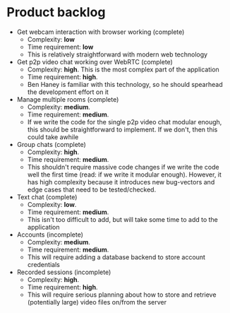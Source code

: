 # Product backlog
 - Get webcam interaction with browser working (complete)
   - Complexity: **low**
   - Time requirement: **low**
   - This is relatively straightforward with modern web technology
 - Get p2p video chat working over WebRTC (complete)
    - Complexity: **high**. This is the most complex part of the application
    - Time requirement: **high**.
    - Ben Haney is familiar with this technology, so he should spearhead the development effort on it
 - Manage multiple rooms (complete)
   - Complexity: **medium**.
   - Time requirement: **medium**.
   - If we write the code for the single p2p video chat modular enough, this should be straightforward to implement. If we don't, then this could take awhile
 - Group chats (complete)
   - Complexity: **high**.
   - Time requirement: **medium**.
   - This shouldn't require massive code changes if we write the code well the first time (read: if we write it modular enough). However, it has high complexity because it introduces new bug-vectors and edge cases that need to be tested/checked.
 - Text chat (complete)
   - Complexity: **low**.
   - Time requirement: **medium**.
   - This isn't too difficult to add, but will take some time to add to the application
 - Accounts (incomplete)
   - Complexity: **medium**.
   - Time requirement: **medium**.
   - This will require adding a database backend to store account credentials
- Recorded sessions (incomplete)
   - Complexity: **high**.
   - Time requirement: **high**.
   - This will require serious planning about how to store and retrieve (potentially large) video files on/from the server
